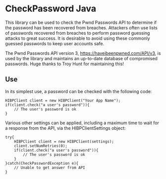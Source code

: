 # CheckPassword Java
This library can be used to check the Pwnd Passwords API to determine if the password
has been recovered from breaches. Attackers often use lists of passwords recovered
from breaches to perform password guessing attacks to great success. It is desirable
to avoid using these commonly guessed passwords to keep user accounts safe.

The Pwnd Passwords API version 3, https://haveibeenpwned.com/API/v3, is used by the library
and maintains an up-to-date database of compromised passwords. Huge thanks to Troy Hunt
for maintaining this!


## Use

In its simplest use, a password can be checked with the following code:

```
HIBPClient client = new HIBPClient("Your App Name");
if(client.check("a user's password")){
    // The user's password is ok
}
```

Various other settings can be applied, including a maximum time to wait for a response from the API, via the HIBPClientSettings object:

```
try{
    HIBPClient client = new HIBPClient(settings);
    client.setNumRetries(0);
    if(client.check("a user's password")){
        // The user's password is ok
    }
}catch(CheckPasswordException e){
    // Unable to get answer from API
}
```
